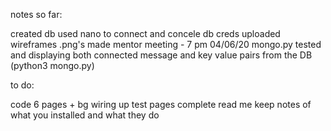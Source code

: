 notes so far:

created db
used nano to connect and concele db creds
uploaded wireframes .png's
made mentor meeting - 7 pm 04/06/20
mongo.py tested and displaying both connected message and key value pairs from the DB (python3 mongo.py)

to do:

code 6 pages + bg wiring up
test pages
complete read me
keep notes of what you installed and what they do
